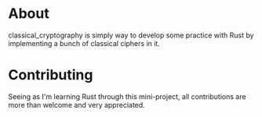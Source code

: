 # About
classical_cryptography is simply way to develop some practice with Rust by implementing a bunch of classical ciphers in it.

# Contributing
Seeing as I'm learning Rust through this mini-project, all contributions are more than welcome and very appreciated.
